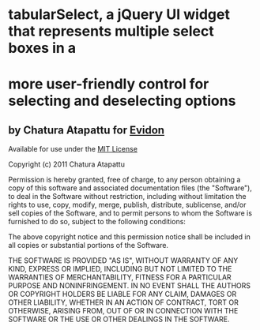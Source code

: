 # tabularSelect, a jQuery UI widget that represents multiple select boxes in a
# more user-friendly control for selecting and deselecting options
## by Chatura Atapattu for [Evidon](http://www.evidon.com)

Available for use under the [MIT License](http://en.wikipedia.org/wiki/MIT_License)

Copyright (c) 2011 Chatura Atapattu

Permission is hereby granted, free of charge, to any person obtaining a copy
of this software and associated documentation files (the "Software"), to deal
in the Software without restriction, including without limitation the rights
to use, copy, modify, merge, publish, distribute, sublicense, and/or sell
copies of the Software, and to permit persons to whom the Software is
furnished to do so, subject to the following conditions:

The above copyright notice and this permission notice shall be included in
all copies or substantial portions of the Software.

THE SOFTWARE IS PROVIDED "AS IS", WITHOUT WARRANTY OF ANY KIND, EXPRESS OR
IMPLIED, INCLUDING BUT NOT LIMITED TO THE WARRANTIES OF MERCHANTABILITY,
FITNESS FOR A PARTICULAR PURPOSE AND NONINFRINGEMENT. IN NO EVENT SHALL THE
AUTHORS OR COPYRIGHT HOLDERS BE LIABLE FOR ANY CLAIM, DAMAGES OR OTHER
LIABILITY, WHETHER IN AN ACTION OF CONTRACT, TORT OR OTHERWISE, ARISING FROM,
OUT OF OR IN CONNECTION WITH THE SOFTWARE OR THE USE OR OTHER DEALINGS IN
THE SOFTWARE.